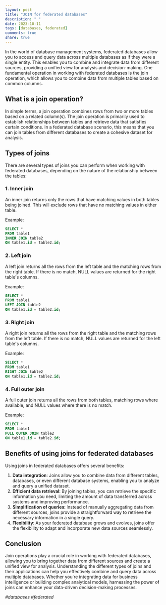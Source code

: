 ```yaml
---
layout: post
title: "JOIN for federated databases"
description: " "
date: 2023-10-11
tags: [databases, federated]
comments: true
share: true
---
```


In the world of database management systems, federated databases allow you to access and query data across multiple databases as if they were a single entity. This enables you to combine and integrate data from different sources, providing a unified view for analysis and decision-making. One fundamental operation in working with federated databases is the join operation, which allows you to combine data from multiple tables based on common columns.

## What is a join operation?

In simple terms, a join operation combines rows from two or more tables based on a related column(s). The join operation is primarily used to establish relationships between tables and retrieve data that satisfies certain conditions. In a federated database scenario, this means that you can join tables from different databases to create a cohesive dataset for analysis.

## Types of joins

There are several types of joins you can perform when working with federated databases, depending on the nature of the relationship between the tables:

### 1. Inner join
An inner join returns only the rows that have matching values in both tables being joined. This will exclude rows that have no matching values in either table.

Example:
```sql
SELECT *
FROM table1
INNER JOIN table2
ON table1.id = table2.id;
```

### 2. Left join
A left join returns all the rows from the left table and the matching rows from the right table. If there is no match, NULL values are returned for the right table's columns.

Example:
```sql
SELECT *
FROM table1
LEFT JOIN table2
ON table1.id = table2.id;
```

### 3. Right join
A right join returns all the rows from the right table and the matching rows from the left table. If there is no match, NULL values are returned for the left table's columns.

Example:
```sql
SELECT *
FROM table1
RIGHT JOIN table2
ON table1.id = table2.id;
```

### 4. Full outer join
A full outer join returns all the rows from both tables, matching rows where available, and NULL values where there is no match.

Example:
```sql
SELECT *
FROM table1
FULL OUTER JOIN table2
ON table1.id = table2.id;
```

## Benefits of using joins for federated databases

Using joins in federated databases offers several benefits:

1. **Data integration**: Joins allow you to combine data from different tables, databases, or even different database systems, enabling you to analyze and query a unified dataset.
2. **Efficient data retrieval**: By joining tables, you can retrieve the specific information you need, limiting the amount of data transferred across systems and improving performance.
3. **Simplification of queries**: Instead of manually aggregating data from different sources, joins provide a straightforward way to retrieve the necessary information in a single query.
4. **Flexibility**: As your federated database grows and evolves, joins offer the flexibility to adapt and incorporate new data sources seamlessly.

## Conclusion

Join operations play a crucial role in working with federated databases, allowing you to bring together data from different sources and create a unified view for analysis. Understanding the different types of joins and their applications can help you effectively combine and query data across multiple databases. Whether you're integrating data for business intelligence or building complex analytical models, harnessing the power of joins can enhance your data-driven decision-making processes.

*#databases #federated*